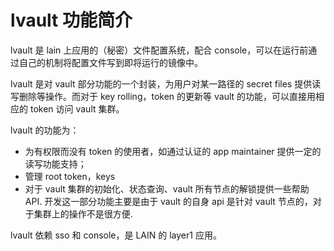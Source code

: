 
# lvault 功能简介

lvault 是 lain 上应用的（秘密）文件配置系统，配合 console，可以在运行前通过自己的机制将配置文件写到即将运行的镜像中。

lvault 是对 vault 部分功能的一个封装，为用户对某一路径的 secret files 提供读写删除等操作。而对于 key rolling，token 的更新等 vault 的功能，可以直接用相应的 token 访问 vault 集群。

lvault 的功能为：

* 为有权限而没有 token 的使用者，如通过认证的 app maintainer 提供一定的读写功能支持；
* 管理 root token，keys
* 对于 vault 集群的初始化、状态查询、vault 所有节点的解锁提供一些帮助 API. 开发这一部分功能主要是由于 vault 的自身 api 是针对 vault 节点的，对于集群上的操作不是很方便.

lvault 依赖 sso 和 console，是 LAIN 的 layer1 应用。
